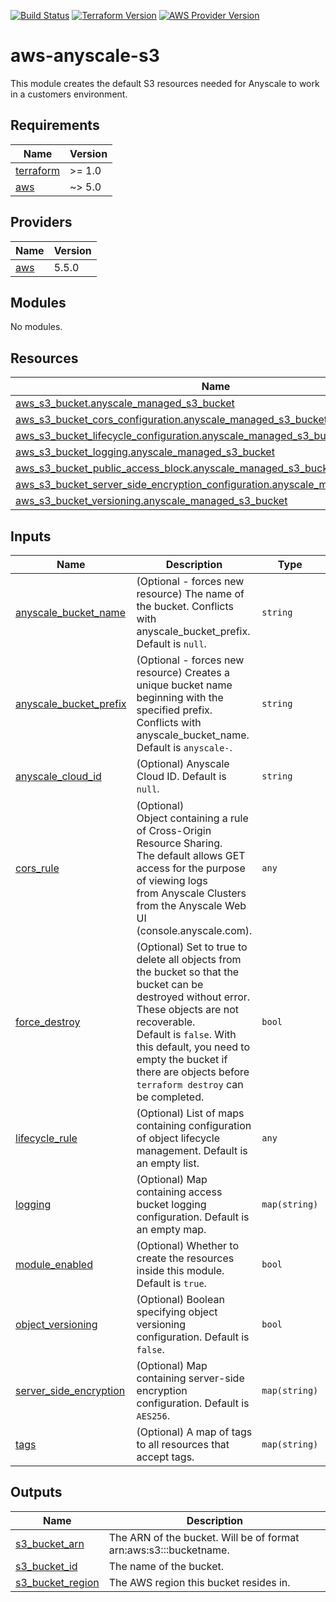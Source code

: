 [![Build Status][badge-build]][build-status]
[![Terraform Version][badge-terraform]](https://github.com/hashicorp/terraform/releases)
[![AWS Provider Version][badge-tf-aws]](https://github.com/terraform-providers/terraform-provider-aws/releases)

# aws-anyscale-s3
This module creates the default S3 resources needed for Anyscale to work in a customers environment.

<!-- BEGINNING OF PRE-COMMIT-TERRAFORM DOCS HOOK -->
## Requirements

| Name | Version |
|------|---------|
| <a name="requirement_terraform"></a> [terraform](#requirement\_terraform) | >= 1.0 |
| <a name="requirement_aws"></a> [aws](#requirement\_aws) | ~> 5.0 |

## Providers

| Name | Version |
|------|---------|
| <a name="provider_aws"></a> [aws](#provider\_aws) | 5.5.0 |

## Modules

No modules.

## Resources

| Name | Type |
|------|------|
| [aws_s3_bucket.anyscale_managed_s3_bucket](https://registry.terraform.io/providers/hashicorp/aws/latest/docs/resources/s3_bucket) | resource |
| [aws_s3_bucket_cors_configuration.anyscale_managed_s3_bucket](https://registry.terraform.io/providers/hashicorp/aws/latest/docs/resources/s3_bucket_cors_configuration) | resource |
| [aws_s3_bucket_lifecycle_configuration.anyscale_managed_s3_bucket](https://registry.terraform.io/providers/hashicorp/aws/latest/docs/resources/s3_bucket_lifecycle_configuration) | resource |
| [aws_s3_bucket_logging.anyscale_managed_s3_bucket](https://registry.terraform.io/providers/hashicorp/aws/latest/docs/resources/s3_bucket_logging) | resource |
| [aws_s3_bucket_public_access_block.anyscale_managed_s3_bucket](https://registry.terraform.io/providers/hashicorp/aws/latest/docs/resources/s3_bucket_public_access_block) | resource |
| [aws_s3_bucket_server_side_encryption_configuration.anyscale_managed_s3_bucket](https://registry.terraform.io/providers/hashicorp/aws/latest/docs/resources/s3_bucket_server_side_encryption_configuration) | resource |
| [aws_s3_bucket_versioning.anyscale_managed_s3_bucket](https://registry.terraform.io/providers/hashicorp/aws/latest/docs/resources/s3_bucket_versioning) | resource |

## Inputs

| Name | Description | Type | Default | Required |
|------|-------------|------|---------|:--------:|
| <a name="input_anyscale_bucket_name"></a> [anyscale\_bucket\_name](#input\_anyscale\_bucket\_name) | (Optional - forces new resource) The name of the bucket. Conflicts with anyscale\_bucket\_prefix. Default is `null`. | `string` | `null` | no |
| <a name="input_anyscale_bucket_prefix"></a> [anyscale\_bucket\_prefix](#input\_anyscale\_bucket\_prefix) | (Optional - forces new resource) Creates a unique bucket name beginning with the specified prefix. Conflicts with anyscale\_bucket\_name. Default is `anyscale-`. | `string` | `"anyscale-"` | no |
| <a name="input_anyscale_cloud_id"></a> [anyscale\_cloud\_id](#input\_anyscale\_cloud\_id) | (Optional) Anyscale Cloud ID. Default is `null`. | `string` | `null` | no |
| <a name="input_cors_rule"></a> [cors\_rule](#input\_cors\_rule) | (Optional)<br>Object containing a rule of Cross-Origin Resource Sharing.<br>The default allows GET access for the purpose of viewing logs<br>from Anyscale Clusters from the Anyscale Web UI (console.anyscale.com). | `any` | <pre>{<br>  "allowed_headers": [<br>    "*"<br>  ],<br>  "allowed_methods": [<br>    "GET"<br>  ],<br>  "allowed_origins": [<br>    "https://console.anyscale.com"<br>  ],<br>  "expose_headers": []<br>}</pre> | no |
| <a name="input_force_destroy"></a> [force\_destroy](#input\_force\_destroy) | (Optional) Set to true to delete all objects from the bucket so that the bucket can be destroyed without error.<br>These objects are not recoverable.<br>Default is `false`. With this default, you need to empty the bucket if there are objects before `terraform destroy` can be completed. | `bool` | `false` | no |
| <a name="input_lifecycle_rule"></a> [lifecycle\_rule](#input\_lifecycle\_rule) | (Optional) List of maps containing configuration of object lifecycle management. Default is an empty list. | `any` | `[]` | no |
| <a name="input_logging"></a> [logging](#input\_logging) | (Optional) Map containing access bucket logging configuration. Default is an empty map. | `map(string)` | `{}` | no |
| <a name="input_module_enabled"></a> [module\_enabled](#input\_module\_enabled) | (Optional) Whether to create the resources inside this module. Default is `true`. | `bool` | `true` | no |
| <a name="input_object_versioning"></a> [object\_versioning](#input\_object\_versioning) | (Optional) Boolean specifying object versioning configuration. Default is `false`. | `bool` | `false` | no |
| <a name="input_server_side_encryption"></a> [server\_side\_encryption](#input\_server\_side\_encryption) | (Optional) Map containing server-side encryption configuration. Default is `AES256`. | `map(string)` | <pre>{<br>  "sse_algorithm": "AES256"<br>}</pre> | no |
| <a name="input_tags"></a> [tags](#input\_tags) | (Optional) A map of tags to all resources that accept tags. | `map(string)` | `{}` | no |

## Outputs

| Name | Description |
|------|-------------|
| <a name="output_s3_bucket_arn"></a> [s3\_bucket\_arn](#output\_s3\_bucket\_arn) | The ARN of the bucket. Will be of format arn:aws:s3:::bucketname. |
| <a name="output_s3_bucket_id"></a> [s3\_bucket\_id](#output\_s3\_bucket\_id) | The name of the bucket. |
| <a name="output_s3_bucket_region"></a> [s3\_bucket\_region](#output\_s3\_bucket\_region) | The AWS region this bucket resides in. |
<!-- END OF PRE-COMMIT-TERRAFORM DOCS HOOK -->

<!-- References -->
[Terraform]: https://www.terraform.io
[Issues]: https://github.com/anyscale/sa-sandbox-terraform/issues
[badge-build]: https://github.com/anyscale/sa-sandbox-terraform/workflows/CI/CD%20Pipeline/badge.svg
[badge-terraform]: https://img.shields.io/badge/terraform-1.x%20-623CE4.svg?logo=terraform
[badge-tf-aws]: https://img.shields.io/badge/AWS-5.+-F8991D.svg?logo=terraform
[build-status]: https://github.com/anyscale/sa-sandbox-terraform/actions
